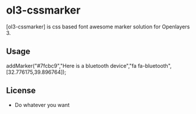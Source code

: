 # ol3-cssmarker

[ol3-cssmarker] is css based font awesome marker solution for Openlayers 3.

## Usage

addMarker("#7fcbc9","Here is a bluetooth device","fa fa-bluetooth",[32.776175,39.896764]);


## License

- Do whatever you want

